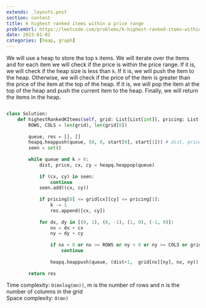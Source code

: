 ```yaml
---
extends: _layouts.post
section: content
title: K highest ranked items within a price range
problemUrl: https://leetcode.com/problems/k-highest-ranked-items-within-a-price-range/
date: 2023-01-02
categories: [heap, graph]
---
```


We will use a heap to store the top `k` items. We will iterate over the items and for each item we will check if the price is within the price range. If it is, we will check if the heap size is less than `k`. If it is, we will push the item to the heap. Otherwise, we will check if the price of the item is greater than the price of the item at the top of the heap. If it is, we will pop the item at the top of the heap and push the current item to the heap. Finally, we will return the items in the heap.

```python

class Solution:
    def highestRankedKItems(self, grid: List[List[int]], pricing: List[int], start: List[int], k: int) -> List[List[int]]:
        ROWS, COLS = len(grid), len(grid[0])
        
        queue, res = [], []
        heapq.heappush(queue, (0, 0, start[0], start[1])) # dist, price, row, col
        seen = set()
        
        while queue and k > 0:
            dist, price, cx, cy = heapq.heappop(queue)
            
            if (cx, cy) in seen:
                continue
            seen.add((cx, cy))
            
            if pricing[0] <= grid[cx][cy] <= pricing[1]:
                k -= 1
                res.append([cx, cy])
            
            for dx, dy in [(0, 1), (0, -1), (1, 0), (-1, 0)]:
                nx = dx + cx
                ny = dy + cy
                
                if nx < 0 or nx >= ROWS or ny < 0 or ny >= COLS or grid[nx][ny] == 0 or (nx, ny) in seen:
                    continue
                
                heapq.heappush(queue, (dist+1,  grid[nx][ny], nx, ny))
            
        return res
```

Time complexity: `O(mnlog(mn))`, m is the number of rows and n is the number of columns in the grid <br/>
Space complexity: `O(mn)`